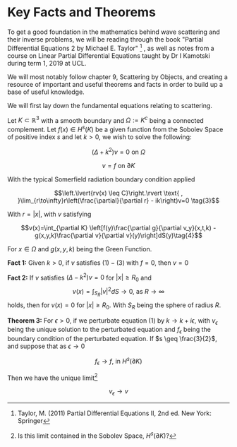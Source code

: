 Key Facts and Theorems
=======================

To get a good foundation in the mathematics behind wave scattering and their inverse problems, we will be reading through the book "Partial Differential Equations 2 by Michael E. Taylor" [^1] , as well as notes  from a course on Linear Partial Differential Equations taught by Dr I Kamotski during term 1, 2019 at UCL.

 We will most notably follow chapter 9, Scattering by Objects, and creating a resource of important and useful theorems and facts in order to build up a base of useful knowledge.

We will first lay down the fundamental equations relating to scattering.

Let $K \subset \mathbb{R}^3$ with a smooth boundary and $\Omega := K^c$ being a connected complement. Let $f(x) \in H^s(K)$ be a given function from the Sobolev Space of positive index $s$ and let $k>0$, we wish to solve the following:

$$(\Delta + k^2)v = 0 \text{ on }\Omega\tag{1}$$ 

$$v = f \text{ on }\partial K\tag{2}$$ 

With the typical Somerfield radiation boundary condition applied

$$\left.\lvert{rv(x) \leq C}\right.\rvert \text{ , }\lim_{r\to\infty}r\left(\frac{\partial}{\partial r} - ik\right)v=0 \tag{3}$$

With $r = |x|$, with $v$ satisfying 

$$v(x)=\int_{\partial K} \left[f(y)\frac{\partial g}{\partial v_y}(x,t,k) - g(x,y,k)\frac{\partial v}{\partial v}(y)\right]dS(y)\tag{4}$$

For $x \in \Omega$ and $g(x,y,k)$ being the Green Function.

**Fact 1:** Given $k>0$, if $v$ satisfies $(1)-(3)$ with $f=0$, then $v=0$

**Fact 2:** If $v$ satisfies $(\Delta - k^2)v=0$ for $|x|\geq  R_0$ and $$v(x)=\int_{S_R} |v|^2dS \to 0 \text{, as } R \to \infty$$ holds, then for $v(x)=0$ for $|x|\geq R_0$. With $S_R$ being the sphere of radius $R$.

**Theorem 3:** For $\epsilon > 0$, if we perturbate equation $(1)$ by $k \to k + i\epsilon$, with $v_{\epsilon}$ being the unique solution to the perturbated equation and $f_{\epsilon}$ being the boundary condition of the perturbated equation.
If $s \geq \frac{3}{2}$, and suppose that as $\epsilon \to 0$

$$f_{\epsilon}\to f\text{,     in } H^s(\partial K)$$

Then we have the unique limit[^2]

$$v_{\epsilon}\to v$$





[^1]: Taylor, M. (2011) Partial Differential Equations II, 2nd ed. New York: Springer

[^2]: Is this limit contained in the Sobolev Space, $H^s(\partial K)$?